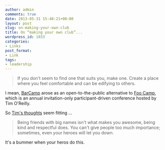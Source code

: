 ```yaml
---
author: admin
comments: true
date: 2013-05-31 15:48:21+00:00
layout: post
slug: on-making-your-own-club
title: On “making your own club”...
wordpress_id: 1033
categories:
- Links
post_format:
- Link
tags:
- leadership
---
```


> If you don't seem to find one that suits you, make one. Create a place where you feel comfortable and can be edifying to others.

I mean, [BarCamp](http://en.wikipedia.org/wiki/BarCamp) arose as an open-to-the-public alternative to [Foo Camp](http://en.wikipedia.org/wiki/Foo_Camp), which is an annual invitation-only participant-driven conference hosted by Tim O'Reilly.

So [Tim's thoughts](http://ttimsmith.com/articles/make-your-own-club) seem fitting ...

> Being friends with big names isn't what makes you awesome, being kind and respectful does. You can't give people too much importance; sometimes, even your heroes will let you down.

It's a bummer when your heros do this.
